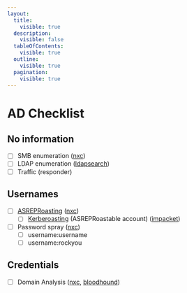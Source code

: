 ```yaml
---
layout:
  title:
    visible: true
  description:
    visible: false
  tableOfContents:
    visible: true
  outline:
    visible: true
  pagination:
    visible: true
---
```


# AD Checklist

## No information <a href="#initial-foothold" id="initial-foothold"></a>

* [ ] SMB enumeration ([nxc](netexec-cme.md#smb))
* [ ] LDAP enumeration ([ldapsearch](../../services/ldap-389-636.md))
* [ ] Traffic (responder)

## Usernames <a href="#lateral-movement-privilege-escalation" id="lateral-movement-privilege-escalation"></a>

* [ ] [ASREPRoasting](../../tl-dr/active-directory/attacks/asreproasting.md) ([nxc](../../tl-dr/active-directory/attacks/asreproasting.md#linux))
  * [ ] [Kerberoasting](../../tl-dr/active-directory/attacks/kerberoasting.md) (ASREPRoastable account) ([impacket](../../tl-dr/active-directory/attacks/asreproasting.md#linux))
* [ ] Password spray ([nxc](netexec-cme.md))
  * [ ] username:username
  * [ ] username:rockyou

## Credentials

* [ ] Domain Analysis ([nxc](netexec-cme.md), [bloodhound](hounds.md))
